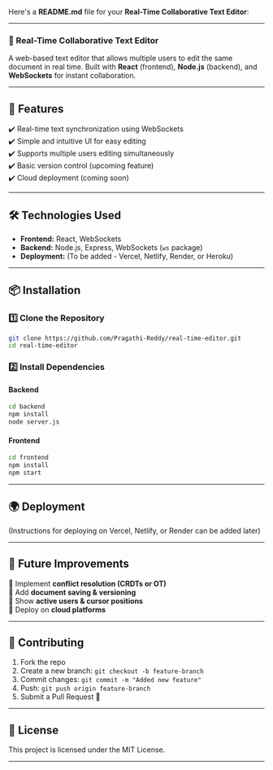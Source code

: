 Here's a **README.md** file for your **Real-Time Collaborative Text Editor**:  

---

### **📄 Real-Time Collaborative Text Editor**  
A web-based text editor that allows multiple users to edit the same document in real time. Built with **React** (frontend), **Node.js** (backend), and **WebSockets** for instant collaboration.  

---

## **🚀 Features**
✔️ Real-time text synchronization using WebSockets  
✔️ Simple and intuitive UI for easy editing  
✔️ Supports multiple users editing simultaneously  
✔️ Basic version control (upcoming feature)  
✔️ Cloud deployment (coming soon)  

---

## **🛠️ Technologies Used**
- **Frontend:** React, WebSockets  
- **Backend:** Node.js, Express, WebSockets (`ws` package)  
- **Deployment:** (To be added - Vercel, Netlify, Render, or Heroku)  

---

## **📦 Installation**
### **1️⃣ Clone the Repository**
```sh
git clone https://github.com/Pragathi-Reddy/real-time-editor.git
cd real-time-editor
```

### **2️⃣ Install Dependencies**
#### **Backend**
```sh
cd backend
npm install
node server.js
```
#### **Frontend**
```sh
cd frontend
npm install
npm start
```

---

## **🌍 Deployment**
(Instructions for deploying on Vercel, Netlify, or Render can be added later)  

---

## **📌 Future Improvements**
🔹 Implement **conflict resolution (CRDTs or OT)**  
🔹 Add **document saving & versioning**  
🔹 Show **active users & cursor positions**  
🔹 Deploy on **cloud platforms**  

---

## **🤝 Contributing**
1. Fork the repo  
2. Create a new branch: `git checkout -b feature-branch`  
3. Commit changes: `git commit -m "Added new feature"`  
4. Push: `git push origin feature-branch`  
5. Submit a Pull Request 🚀  

---

## **📄 License**
This project is licensed under the MIT License.

---
